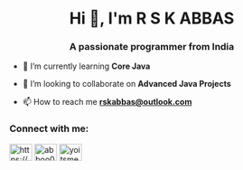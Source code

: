 <h1 align="center">Hi 👋, I'm R S K ABBAS</h1>
<h3 align="center">A passionate programmer from India</h3>

- 🌱 I’m currently learning **Core Java**

- 👯 I’m looking to collaborate on **Advanced Java Projects**

- 📫 How to reach me **rskabbas@outlook.com**


<h3 align="left">Connect with me:</h3>
<p align="left">
<a href="https://linkedin.com/in/https://www.linkedin.com/in/r-s-k-abbas-51280a169" target="blank"><img align="center" src="https://raw.githubusercontent.com/rahuldkjain/github-profile-readme-generator/neutral-icons/src/images/icons/Social/linked-in-alt.svg" alt="https://www.linkedin.com/in/r-s-k-abbas-51280a169" height="30" width="40" /></a>
<a href="https://instagram.com/abboo0" target="blank"><img align="center" src="https://raw.githubusercontent.com/rahuldkjain/github-profile-readme-generator/neutral-icons/src/images/icons/Social/instagram.svg" alt="abboo0" height="30" width="40" /></a>
<a href="https://www.hackerrank.com/yoitsmeabbas" target="blank"><img align="center" src="https://raw.githubusercontent.com/rahuldkjain/github-profile-readme-generator/neutral-icons/src/images/icons/Social/hackerrank.svg" alt="yoitsmeabbas" height="30" width="40" /></a>
</p>
